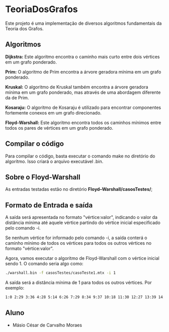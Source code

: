 # TeoriaDosGrafos
Este projeto é uma implementação de diversos algoritmos fundamentais da Teoria dos Grafos.

## Algoritmos

**Dijkstra:** Este algoritmo encontra o caminho mais curto entre dois vértices em um grafo ponderado.

**Prim:** O algoritmo de Prim encontra a árvore geradora mínima em um grafo ponderado.

**Kruskal:** O algoritmo de Kruskal também encontra a árvore geradora mínima em um grafo ponderado, mas através de uma abordagem diferente da de Prim.

**Kosaraju:** O algoritmo de Kosaraju é utilizado para encontrar componentes fortemente conexos em um grafo direcionado.

**Floyd-Warshall:** Este algoritmo encontra todos os caminhos mínimos entre todos os pares de vértices em um grafo ponderado.

## Compilar o código
Para compilar o código, basta executar o comando make no diretório do algoritmo. Isso criará o arquivo executável .bin.

## Sobre o Floyd-Warshall
As entradas testadas estão no diretório **Floyd–Warshall/casosTestes/**;

## Formato de Entrada e saída
A saída será apresentada no formato "vértice:valor", indicando o valor da distância mínima até aquele vértice partindo do vértice inicial especificado pelo comando -i.

Se nenhum vértice for informado pelo comando -i, a saída conterá o caminho mínimo de todos os vértices para todos os outros vértices no formato "vértice:valor".

Agora, vamos executar o algoritmo de Floyd-Warshall com o vértice inicial sendo 1. O comando seria algo como:
```bash
./warshall.bin -f casosTestes/casoTeste1.mtx -i 1
```
A saída será a distância mínima de 1 para todos os outros vértices. Por exemplo:
```bash
1:0 2:29 3:36 4:28 5:14 6:26 7:29 8:34 9:37 10:18 11:30 12:27 13:39 14:12 15:24 16:30 17:28 18:36 19:29 20:31 21:30 22:22 23:25 24:27 25:30 26:29 27:34 28:25
```

## Aluno

- Másio César de Carvalho Moraes




